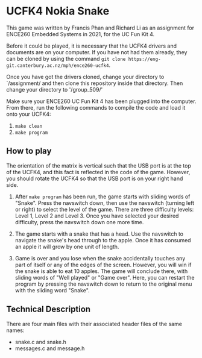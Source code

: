 # UCFK4 Nokia Snake
This game was written by Francis Phan and Richard Li as an assignment for ENCE260 Embedded Systems in 2021, for the UC Fun Kit 4. 

Before it could be played, it is necessary that the UCFK4 drivers and documents are on your computer. If you have not had them already, they can be cloned by using the command `git clone https://eng-git.canterbury.ac.nz/mph/ence260-ucfk4`.

Once you have got the drivers cloned, change your directory to `/assignment/ and then clone this repository inside that directory. Then change your directory to '/group_509/'

Make sure your ENCE260 UC Fun Kit 4 has been plugged into the computer. From there, run the following commands to compile the code and load it onto your UCFK4:
1. `make clean`
2. `make program`

## How to play
The orientation of the matrix is vertical such that the USB port is at the top of the UCFK4, and this fact is reflected in the code of the game. However, you should rotate the UCFK4 so that the USB port is on your right hand side.

1. After `make program` has been run, the game starts with sliding words of "Snake". Press the navswitch down, then use the navswitch (turning left or right) to select the level of the game. There are three difficulty levels: Level 1, Level 2 and Level 3. Once you have selected your desired difficulty, press the navswitch down one more time.

2. The game starts with a snake that has a head. Use the navswitch to navigate the snake's head through to the apple. Once it has consumed an apple it will grow by one unit of length.

3. Game is over and you lose when the snake accidentally touches any part of itself or any of the edges of the screen. However, you will win if the snake is able to eat 10 apples. The game will conclude there, with sliding words of "Well played" or "Game over". Here, you can restart the program by pressing the navswitch down to return to the original menu with the sliding word "Snake".


## Technical Description
There are four main files with their associated header files of the same names:
* snake.c and snake.h
* messages.c and message.h